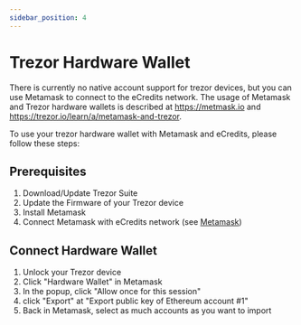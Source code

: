 ```yaml
---
sidebar_position: 4
---
```

# Trezor Hardware Wallet

There is currently no native account support for trezor devices, but you can use Metamask to connect 
to the eCredits network. The usage of Metamask and Trezor hardware wallets is described at <https://metmask.io> and
<https://trezor.io/learn/a/metamask-and-trezor>.

To use your trezor hardware wallet with Metamask and eCredits, please follow these steps:

## Prerequisites
 
1. Download/Update Trezor Suite
2. Update the Firmware of your Trezor device 
3. Install Metamask
4. Connect Metamask with eCredits network (see [Metamask](/docs/tools/index))

## Connect Hardware Wallet

1. Unlock your Trezor device
2. Click "Hardware Wallet" in Metamask
3. In the popup, click "Allow once for this session"
4. click "Export" at "Export public key of Ethereum account #1"
5. Back in Metamask, select as much accounts as you want to import

